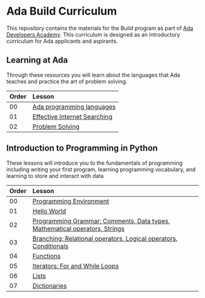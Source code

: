 # Ada Build Curriculum

This repository contains the materials for the Build program as part of [Ada Developers Academy](http://adadevelopersacademy.org/).  This curriculum is designed as an introductory curriculum for Ada applicants and aspirants.  

## Learning at Ada

Through these resources you will learn about the languages that Ada teaches and practice the art of problem solving.


| Order | Lesson                                                  |
| :---- | :------------------------------------------------------ |
| 00   | [Ada programming languages](./preparing-to-code/ada-languages)  
| 01    | [Effective Internet Searching](./learning-at-ada/effective-internet-searching/) |
| 02    | [Problem Solving](./learning-at-ada/problem-solving/) |


## Introduction to Programming in Python
These lessons will introduce you to the fundamentals of programming including writing your first program, learning programming vocabulary, and learning to store and interact with data

| Order | Lesson                                                                                               |
| :---- | :--------------------------------------------------------------------------------------------------- |
| 00    | [Programming Environment](./intro-to-python/environment-setup/)  
| 01    | [Hello World](./intro-to-python/)                                                       |
| 02    | [Programming Grammar: Comments, Data types, Mathematical operators, Strings](./intro-to-python/) |
| 03    | [Branching: Relational operators, Logical operators, Conditionals](./intro-to-python/) |
| 04    | [Functions](./intro-to-python/) |
| 05    | [Iterators: For and While Loops](./intro-to-python/)                                                           |
| 06    | [Lists](./intro-to-python/arrays)                                                                  |
| 07    | [Dictionaries](./intro-to-python/)                                                                  |
